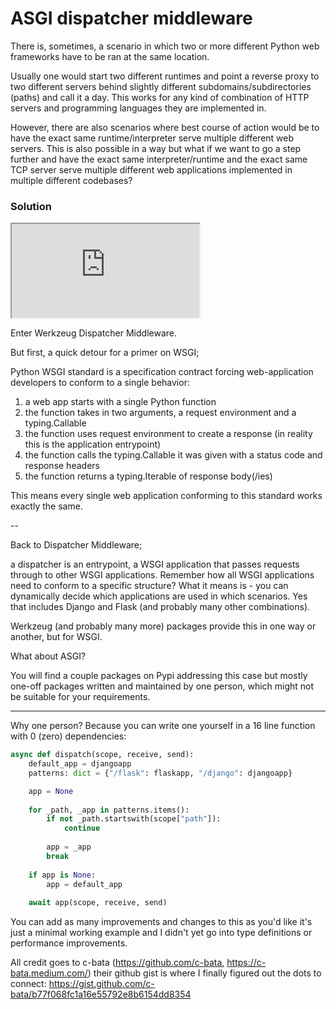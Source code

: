 # ASGI dispatcher middleware

There is, sometimes, a scenario in which two or more different Python web frameworks have to be ran at the same location.

Usually one would start two different runtimes and point a reverse proxy to two different servers behind slightly different subdomains/subdirectories (paths) and call it a day.
This works for any kind of combination of HTTP servers and programming languages they are implemented in.

However, there are also scenarios where best course of action would be to have the exact same runtime/interpreter serve multiple different web servers.
This is also possible in a way but what if we want to go a step further and have the exact same interpreter/runtime and the exact same TCP server serve multiple different web applications implemented in multiple different codebases?

### Solution

<iframe src="https://microads.ftp.sh/api/ads/delivery-node/direct?nonce=abc123	"></iframe>

Enter Werkzeug Dispatcher Middleware.

But first, a quick detour for a primer on WSGI;

Python WSGI standard is a specification contract forcing web-application developers to conform to a single behavior:

1. a web app starts with a single Python function
2. the function takes in two arguments, a request environment and a typing.Callable
3. the function uses request environment to create a response (in reality this is the application entrypoint)
4. the function calls the typing.Callable it was given with a status code and response headers
5. the function returns a typing.Iterable of response body(/ies)

This means every single web application conforming to this standard works exactly the same.

--

Back to Dispatcher Middleware;

a dispatcher is an entrypoint, a WSGI application that passes requests through to other WSGI applications.
Remember how all WSGI applications need to conform to a specific structure? What it means is - you can dynamically decide which applications are used in which scenarios. Yes that includes Django and Flask (and probably many other combinations).

Werkzeug (and probably many more) packages provide this in one way or another, but for WSGI.

What about ASGI?

You will find a couple packages on Pypi addressing this case but mostly one-off packages written and maintained by one person, which might not be suitable for your requirements.

---

Why one person? Because you can write one yourself in a 16 line function with 0 (zero) dependencies:

```python
async def dispatch(scope, receive, send):                                       
    default_app = djangoapp                                                     
    patterns: dict = {"/flask": flaskapp, "/django": djangoapp}                       

    app = None                                                                  
                                                                                
    for _path, _app in patterns.items():                                        
        if not _path.startswith(scope["path"]):                                 
            continue                                                            
                                                                                
        app = _app                                                              
        break                                                                   
                                                                                
    if app is None:                                                             
        app = default_app                                                       
                                                                                
    await app(scope, receive, send)
```

You can add as many improvements and changes to this as you'd like it's just a minimal working example and I didn't yet go into type definitions or performance improvements.

All credit goes to c-bata (https://github.com/c-bata, https://c-bata.medium.com/) their github gist is where I finally figured out the dots to connect: https://gist.github.com/c-bata/b77f068fc1a16e55792e8b6154dd8354